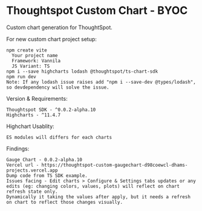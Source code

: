 # Thoughtspot Custom Chart - BYOC

Custom chart generation for ThoughtSpot. 

For new custom chart project setup:

    npm create vite
      Your project name
      Framework: Vannila  
      JS Variant: TS
    npm i --save highcharts lodash @thoughtspot/ts-chart-sdk
    npm run dev 
    Note: If any lodash issue raises add "npm i --save-dev @types/lodash", so devdependency will solve the issue.

Version & Requirements:

    Thoughtspot SDK - ^0.0.2-alpha.10
    Highcharts - ^11.4.7

Highchart Usablity:

    ES modules will differs for each charts 

Findings:

    Gauge Chart - 0.0.2-alpha.10
    Vercel url - https://thoughtspot-custom-gaugechart-d98coewcl-dhams-projects.vercel.app
    Dump code from TS SDK example.
    Issues facing - Edit charts > Configure & Settings tabs updates or any edits (eg: changing colors, values, plots) will reflect on chart refresh state only.
    Dynamically it taking the values after apply, but it needs a refresh on chart to reflect those changes visually. 
